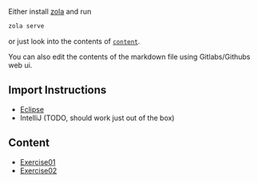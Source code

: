 Either install [zola](https://www.getzola.org/documentation/getting-started/installation/) and run

```bash
zola serve
```

or just look into the contents of [`content`](content).

You can also edit the contents of the markdown file using Gitlabs/Githubs web ui.

## Import Instructions

- [Eclipse](content/import_eclipse/_index.md)
- IntelliJ (TODO, should work just out of the box)

## Content

- [Exercise01](content/exercise01/_index.md)
- [Exercise02](content/exercise_2.md)
